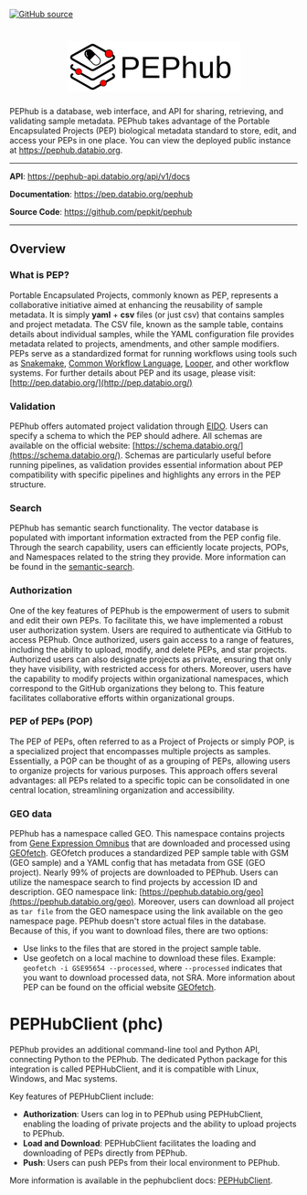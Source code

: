 [![GitHub source](https://img.shields.io/badge/source-github-354a75?logo=github)](https://github.com/pepkit/pephub)


<h1 align="center"><img src="img/pephub_logo.svg" class="img-header "> </h1>


PEPhub is a database, web interface, and API for sharing, retrieving, and validating sample metadata. PEPhub takes advantage of the Portable Encapsulated Projects (PEP) biological metadata standard to store, edit, and access your PEPs in one place. You can view the deployed public instance at <https://pephub.databio.org>.

---

**API**: <a href="https://pephub-api.databio.org/api/v1/docs" target="_blank">https://pephub-api.databio.org/api/v1/docs</a>

**Documentation**: <a href="https://pep.databio.org/pephub" target="_blank">https://pep.databio.org/pephub</a>

**Source Code**: <a href="https://github.com/pepkit/pephub" target="_blank">https://github.com/pepkit/pephub</a>

----
## Overview

### What is PEP?
Portable Encapsulated Projects, commonly known as PEP, represents a collaborative initiative aimed at enhancing the reusability of sample metadata. It is simply **yaml** + **csv** files (or just csv) that contains samples and project metadata. The CSV file, known as the sample table, contains details about individual samples, while the YAML configuration file provides metadata related to projects, amendments, and other sample modifiers.
PEPs serve as a standardized format for running workflows using tools such as [Snakemake](https://snakemake.readthedocs.io/en/stable/), [Common Workflow Language](https://www.commonwl.org/), [Looper](http://pep.databio.org/looper), and other workflow systems.
For further details about PEP and its usage, please visit: [http://pep.databio.org/](http://pep.databio.org/)

### Validation

PEPhub offers automated project validation through [EIDO](http://pep.databio.org/eido). Users can specify a schema to which the PEP should adhere. All schemas are available on the official website: [https://schema.databio.org/](https://schema.databio.org/). Schemas are particularly useful before running pipelines, as validation provides essential information about PEP compatibility with specific pipelines and highlights any errors in the PEP structure.

### Search
PEPhub has semantic search functionality. The vector database is populated with important information extracted from the PEP config file. Through the search capability, users can efficiently locate projects, POPs, and Namespaces related to the string they provide.
More information can be found in the [semantic-search](https://pep.databio.org/pephub/semantic-search/).


### Authorization
One of the key features of PEPhub is the empowerment of users to submit and edit their own PEPs. To facilitate this, we have implemented a robust user authorization system. Users are required to authenticate via GitHub to access PEPhub.
Once authorized, users gain access to a range of features, including the ability to upload, modify, and delete PEPs, and star projects. Authorized users can also designate projects as private, ensuring that only they have visibility, with restricted access for others.
Moreover, users have the capability to modify projects within organizational namespaces, which correspond to the GitHub organizations they belong to. This feature facilitates collaborative efforts within organizational groups.

### PEP of PEPs (POP)
The PEP of PEPs, often referred to as a Project of Projects or simply POP, is a specialized project that encompasses multiple projects as samples. Essentially, a POP can be thought of as a grouping of PEPs, allowing users to organize projects for various purposes. This approach offers several advantages: all PEPs related to a specific topic can be consolidated in one central location, streamlining organization and accessibility.


### GEO data
PEPhub has a namespace called GEO. This namespace contains projects from [Gene Expression Omnibus](https://www.ncbi.nlm.nih.gov/geo/) that are downloaded and processed using [GEOfetch](https://geofetch.databio.org/en/latest/). GEOfetch produces a standardized PEP sample table with GSM (GEO sample) and a YAML config that has metadata from GSE (GEO project). Nearly 99% of projects are downloaded to PEPhub. Users can utilize the namespace search to find projects by accession ID and description.
GEO namespace link: [https://pephub.databio.org/geo](https://pephub.databio.org/geo).
Moreover, users can download all project as `tar file` from the GEO namespace using the link available on the geo namespace page.
PEPhub doesn't store actual files in the database. Because of this, if you want to download files, there are two options:

 - Use links to the files that are stored in the project sample table.
 - Use geofetch on a local machine to download these files.
Example: `geofetch -i GSE95654 --processed`, where `--processed` indicates that you want to download processed data, not SRA. More information about PEP can be found on the official website [GEOfetch](https://geofetch.databio.org/en/latest/).


# PEPHubClient (phc)

PEPhub provides an additional command-line tool and Python API, connecting Python to the PEPhub. The dedicated Python package for this integration is called PEPHubClient, and it is compatible with Linux, Windows, and Mac systems.

Key features of PEPHubClient include:
- **Authorization**: Users can log in to PEPhub using PEPHubClient, enabling the loading of private projects and the ability to upload projects to PEPhub.
- **Load and Download**: PEPHubClient facilitates the loading and downloading of PEPs directly from PEPhub.
- **Push**: Users can push PEPs from their local environment to PEPhub.

More information is available in the pephubclient docs: [PEPHubClient](https://pep.databio.org/pephub/pephubclient).